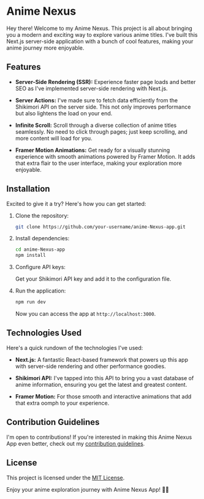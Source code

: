# Anime Nexus

Hey there! Welcome to my Anime Nexus. This project is all about bringing you a modern and exciting way to explore various anime titles. I've built this Next.js server-side application with a bunch of cool features, making your anime journey more enjoyable.

## Features

- **Server-Side Rendering (SSR):** Experience faster page loads and better SEO as I've implemented server-side rendering with Next.js.

- **Server Actions:** I've made sure to fetch data efficiently from the Shikimori API on the server side. This not only improves performance but also lightens the load on your end.

- **Infinite Scroll:** Scroll through a diverse collection of anime titles seamlessly. No need to click through pages; just keep scrolling, and more content will load for you.

- **Framer Motion Animations:** Get ready for a visually stunning experience with smooth animations powered by Framer Motion. It adds that extra flair to the user interface, making your exploration more enjoyable.

## Installation

Excited to give it a try? Here's how you can get started:

1. Clone the repository:

   ```bash
   git clone https://github.com/your-username/anime-Nexus-app.git
   ```

2. Install dependencies:

   ```bash
   cd anime-Nexus-app
   npm install
   ```

3. Configure API keys:

   Get your Shikimori API key and add it to the configuration file.

4. Run the application:

   ```bash
   npm run dev
   ```

   Now you can access the app at `http://localhost:3000`.

## Technologies Used

Here's a quick rundown of the technologies I've used:

- **Next.js:** A fantastic React-based framework that powers up this app with server-side rendering and other performance goodies.

- **Shikimori API:** I've tapped into this API to bring you a vast database of anime information, ensuring you get the latest and greatest content.

- **Framer Motion:** For those smooth and interactive animations that add that extra oomph to your experience.

## Contribution Guidelines

I'm open to contributions! If you're interested in making this Anime Nexus App even better, check out my [contribution guidelines](CONTRIBUTING.md).

## License

This project is licensed under the [MIT License](LICENSE).

Enjoy your anime exploration journey with Anime Nexus App! 🌟🎉